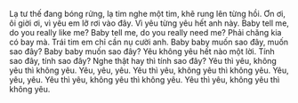 Lạ tư thế đang bóng rửng, lạ tim nghe một tim, khẽ rung lên từng hồi. Ơn ơi, ôi giời ơi, vì yêu em lỡ rơi vào đây. Vì yêu từng yêu hết anh này. Baby tell me, do you really like me? Baby tell me, do you really need me? Phải chăng kia có bay mà. Trái tim em chỉ cần nụ cười anh. Baby baby muốn sao đây, muốn sao đây? Baby baby muốn sao đây? Yêu không yêu hết nào một lời. Tính sao đây, tính sao đây?  Nghe thật hay thì tính sao đây? Yêu thì yêu, không yêu thì không yêu. Yêu, yêu, yêu. Yêu thì yêu, không yêu thì không yêu. Yêu, yêu, yêu. Yêu thì yêu, không yêu thì không yêu. Yêu thì yêu, không yêu thì không yêu.